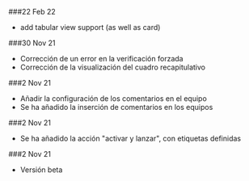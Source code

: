 ###22 Feb 22
  * add tabular view support (as well as card)
  
###30 Nov 21
  * Corrección de un error en la verificación forzada
  * Corrección de la visualización del cuadro recapitulativo

###2 Nov 21 
  * Añadir la configuración de los comentarios en el equipo
  * Se ha añadido la inserción de comentarios en los equipos
  
###2 Nov 21 
  * Se ha añadido la acción "activar y lanzar", con etiquetas definidas

###2 Nov 21 
  * Versión beta